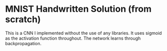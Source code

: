 # MNIST Handwritten Solution (from scratch)



This is a CNN I implemented without the use of any libraries. It uses sigmoid as the activation function throughout. The network learns through backpropagation.
